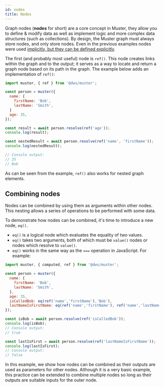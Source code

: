```yaml
---
id: nodes
title: Nodes
---
```


Graph nodes (**nodes** for short) are a core concept in Muster, they allow you to define & modify data as well as implement logic and more complex data structures (such as collections). By design, the Muster graph must always store nodes, and only store nodes. Even in the previous examples nodes were used [implicitly, but they can be defined explicitly][1].

The first (and probably most useful) node is `ref()`. This node creates links within the graph and to the output; it serves as a way to locate and return a graph node based on its path in the graph. The example below adds an implementation of `ref()`:

```javascript
import muster, { ref } from '@dws/muster';

const person = muster({
  name: {
    firstName: 'Bob',
    lastName: 'Smith',
  }
  age: 35,
});

const result = await person.resolve(ref('age'));
console.log(result);

const nestedResult = await person.resolve(ref('name', 'firstName'));
console.log(nestedResult);

// Console output:
// 35
// Bob
```
As can be seen from the example, `ref()` also works for nested graph elements.

## Combining nodes
Nodes can be combined by using them as arguments within other nodes. This nesting allows a series of operations to be performed with some data.

To demonstrate how nodes can be combined, it's time to introduce a new node, `eq()`.
- `eq()` is a logical node which evaluates the equality of two values.
- `eq()` takes two arguments, both of which must be `value()` nodes or nodes which resolve to `value()`.
- `eq()` works in the same way as the `===` operation in JavaScript.
For example:
```javascript
import muster, { computed, ref } from '@dws/muster';

const person = muster({
  name: {
    firstName: 'Bob',
    lastName: 'Smith',
  },
  age: 35,
  isCalledBob: eq(ref('name','firstName'),'Bob'),
  lastNameIsFirstName: eq(ref('name','firstName'), ref('name','lastName'))
});

const isBob = await person.resolve(ref('isCalledBob'));
console.log(isBob);
// Console output:
// true

const lastIsFirst = await person.resolve(ref('lastNameIsFirstName'));
console.log(lastIsFirst);
// Console output:
// false
```
In this example, we show how nodes can be combined as their outputs are used as parameters for other nodes. Although it is a very basic example, this practice can be extended to combine multiple nodes so long as their outputs are suitable inputs for the outer node.


[1]: /muster/docs/understanding-muster/03-explicit-definition

